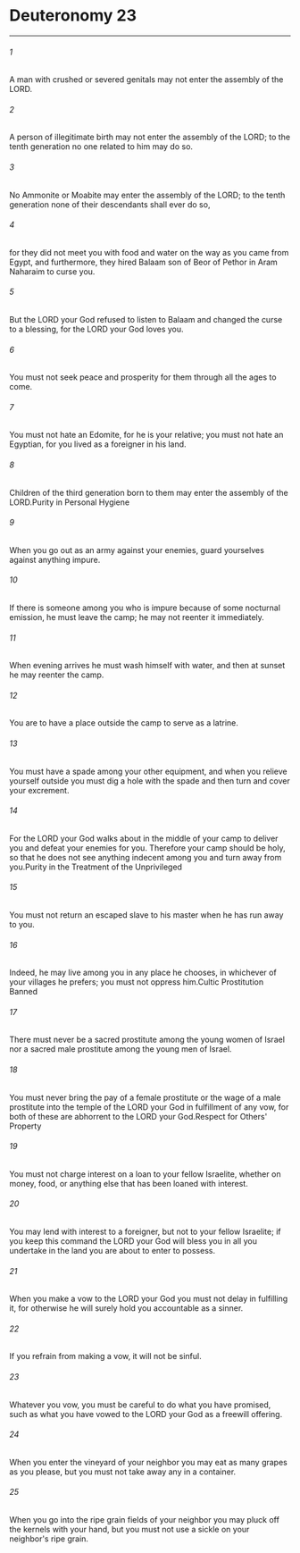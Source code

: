 # Deuteronomy 23
***



###### 1 
A man with crushed or severed genitals may not enter the assembly of the LORD. 

###### 2 
A person of illegitimate birth may not enter the assembly of the LORD; to the tenth generation no one related to him may do so. 

###### 3 
No Ammonite or Moabite may enter the assembly of the LORD; to the tenth generation none of their descendants shall ever do so, 

###### 4 
for they did not meet you with food and water on the way as you came from Egypt, and furthermore, they hired Balaam son of Beor of Pethor in Aram Naharaim to curse you. 

###### 5 
But the LORD your God refused to listen to Balaam and changed the curse to a blessing, for the LORD your God loves you. 

###### 6 
You must not seek peace and prosperity for them through all the ages to come. 

###### 7 
You must not hate an Edomite, for he is your relative; you must not hate an Egyptian, for you lived as a foreigner in his land. 

###### 8 
Children of the third generation born to them may enter the assembly of the LORD.Purity in Personal Hygiene 

###### 9 
When you go out as an army against your enemies, guard yourselves against anything impure. 

###### 10 
If there is someone among you who is impure because of some nocturnal emission, he must leave the camp; he may not reenter it immediately. 

###### 11 
When evening arrives he must wash himself with water, and then at sunset he may reenter the camp. 

###### 12 
You are to have a place outside the camp to serve as a latrine. 

###### 13 
You must have a spade among your other equipment, and when you relieve yourself outside you must dig a hole with the spade and then turn and cover your excrement. 

###### 14 
For the LORD your God walks about in the middle of your camp to deliver you and defeat your enemies for you. Therefore your camp should be holy, so that he does not see anything indecent among you and turn away from you.Purity in the Treatment of the Unprivileged 

###### 15 
You must not return an escaped slave to his master when he has run away to you. 

###### 16 
Indeed, he may live among you in any place he chooses, in whichever of your villages he prefers; you must not oppress him.Cultic Prostitution Banned 

###### 17 
There must never be a sacred prostitute among the young women of Israel nor a sacred male prostitute among the young men of Israel. 

###### 18 
You must never bring the pay of a female prostitute or the wage of a male prostitute into the temple of the LORD your God in fulfillment of any vow, for both of these are abhorrent to the LORD your God.Respect for Others' Property 

###### 19 
You must not charge interest on a loan to your fellow Israelite, whether on money, food, or anything else that has been loaned with interest. 

###### 20 
You may lend with interest to a foreigner, but not to your fellow Israelite; if you keep this command the LORD your God will bless you in all you undertake in the land you are about to enter to possess. 

###### 21 
When you make a vow to the LORD your God you must not delay in fulfilling it, for otherwise he will surely hold you accountable as a sinner. 

###### 22 
If you refrain from making a vow, it will not be sinful. 

###### 23 
Whatever you vow, you must be careful to do what you have promised, such as what you have vowed to the LORD your God as a freewill offering. 

###### 24 
When you enter the vineyard of your neighbor you may eat as many grapes as you please, but you must not take away any in a container. 

###### 25 
When you go into the ripe grain fields of your neighbor you may pluck off the kernels with your hand, but you must not use a sickle on your neighbor's ripe grain.
